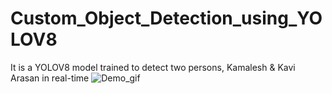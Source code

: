 # Custom_Object_Detection_using_YOLOV8
It is a YOLOV8 model trained to detect two persons, Kamalesh &amp; Kavi Arasan in real-time
![Demo_gif](https://github.com/Kamalesh9483/Custom_Object_Detection_using_YOLOV8/assets/80197808/914853db-8be7-4948-8ab9-30e26837192c)
